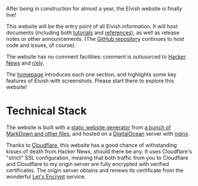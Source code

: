 After being in construction for almost a year, the Elvish website is finally
live!

This website will be the entry point of all Elvish information. It will host
documents (including both [tutorials](/learn) and [references](/ref)), as well
as release notes or other announcements.  (The [GitHub
repository](https://github.com/elves/elvish) continues to host code and issues,
of course).

The website has no comment facilities: comment is outsourced to [Hacker
News](https://news.ycombinator.com) and [r/elv](https://www.reddit.com/r/elv/).

The [homepage](/) introduces each one section, and highlights some key features
of Elvish with screenshots. Please start there to explore this website!


# Technical Stack

The website is built with a [static website
generator](https://github.com/xiaq/genblog) from [a bunch of MarkDown and other
files](https://github.com/elves/elvish.io), and hosted on a
[DigitalOcean](https://www.digitalocean.com) server with
[nginx](http://nginx.org).

Thanks to [Cloudflare](https://www.cloudflare.com), this website has a good
chance of withstanding kisses of death from Hacker News, should there be any.
It uses Cloudflare's "strict" SSL configuration, meaning that both traffic from
you to Cloudflare and Cloudflare to my origin server are fully encrypted with
verified certificates. The origin server obtains and renews its certificate
from the wonderful [Let's Encrypt](https://letsencrypt.org/) service.
